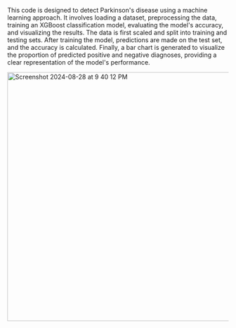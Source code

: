 This code is designed to detect Parkinson's disease using a machine learning approach. It involves loading a dataset, preprocessing the data, training an XGBoost classification model, evaluating the model's accuracy, and visualizing the results. The data is first scaled and split into training and testing sets. After training the model, predictions are made on the test set, and the accuracy is calculated. Finally, a bar chart is generated to visualize the proportion of predicted positive and negative diagnoses, providing a clear representation of the model's performance.


<img width="567" alt="Screenshot 2024-08-28 at 9 40 12 PM" src="https://github.com/user-attachments/assets/2d9a4e3a-1134-4635-9200-8538443d7f23">
